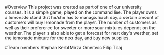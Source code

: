 #Overview
This project was created as part of one of our university courses. It is a simple game, played on the command line. The player owns a lemonade stand that he/she has to manage. Each day, a certain amount of customers will buy lemonade from the player. The number of customers as well as their preference for sweeter or more sour mixtures depends on the weather. The player is also able to get a forecast for next day's weather, set the lemonade mixture for the next day, and buy new supplies.

#Team members
Stephan Kerbl
Mirza Omerovic
Filip Tisaj
